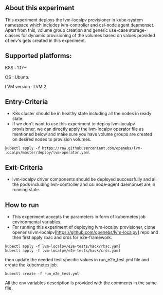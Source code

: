 ## About this experiment

This experiment deploys the lvm-localpv provisioner in kube-system namespace which includes lvm-controller and csi-node agent deamonset. Apart from this, volume group creation and generic use-case storage-classes for dynamic provisioning of the volumes based on values provided of env's gets created in this experiment.

## Supported platforms:

K8S : 1.17+

OS : Ubuntu

LVM version : LVM 2

## Entry-Criteria

- K8s cluster should be in healthy state including all the nodes in ready state.
- If we don't want to use this experiment to deploy lvm-localpv provisioner, we can directly apply the lvm-localpv operator file as mentioned below and make sure you have volume groups are created on desired nodes to provision volumes.

```
kubectl apply -f https://raw.githubusercontent.com/openebs/lvm-localpv/master/deploy/lvm-operator.yaml
```

## Exit-Criteria

- lvm-localpv driver components should be deployed successfully and all the pods including lvm-controller and csi node-agent daemonset are in running state.

## How to run

- This experiment accepts the parameters in form of kubernetes job environmental variables.
- For running this experiment of deploying lvm-localpv provisioner, clone openens/lvm-localpv[https://github.com/openebs/lvm-localpv] repo and then first apply rbac and crds for e2e-framework.
```
kubectl apply -f lvm-localpv/e2e-tests/hack/rbac.yaml
kubectl apply -f lvm-localpv/e2e-tests/hack/crds.yaml
```
then update the needed test specific values in run_e2e_test.yml file and create the kubernetes job.
```
kubectl create -f run_e2e_test.yml
```
All the env variables description is provided with the comments in the same file.
